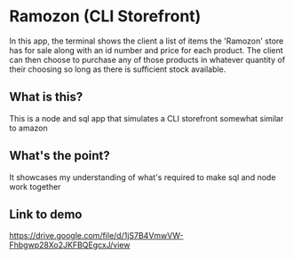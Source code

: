# Ramozon (CLI Storefront)

In this app, the terminal shows the client a list of items the 'Ramozon' store has for sale along with an id number and price for each product.  The client can then choose to purchase any of those products in whatever quantity of their choosing so long as there is sufficient stock available.

## What is this?
This is a node and sql app that simulates a CLI storefront somewhat similar to amazon

## What's the point?
It showcases my understanding of what's required to make sql and node work together

## Link to demo
https://drive.google.com/file/d/1jS7B4VmwVW-Fhbgwp28Xo2JKFBQEgcxJ/view
